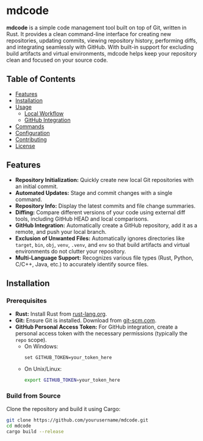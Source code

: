 # mdcode

**mdcode** is a simple code management tool built on top of Git, written in Rust. It provides a clean command-line interface for creating new repositories, updating commits, viewing repository history, performing diffs, and integrating seamlessly with GitHub. With built-in support for excluding build artifacts and virtual environments, mdcode helps keep your repository clean and focused on your source code.

## Table of Contents
- [Features](#features)
- [Installation](#installation)
- [Usage](#usage)
  - [Local Workflow](#local-workflow)
  - [GitHub Integration](#github-integration)
- [Commands](#commands)
- [Configuration](#configuration)
- [Contributing](#contributing)
- [License](#license)

## Features
- **Repository Initialization:** Quickly create new local Git repositories with an initial commit.
- **Automated Updates:** Stage and commit changes with a single command.
- **Repository Info:** Display the latest commits and file change summaries.
 - **Diffing:** Compare different versions of your code using external diff tools, including GitHub HEAD and local comparisons.
- **GitHub Integration:** Automatically create a GitHub repository, add it as a remote, and push your local branch.
- **Exclusion of Unwanted Files:** Automatically ignores directories like `target`, `bin`, `obj`, `venv`, `.venv`, and `env` so that build artifacts and virtual environments do not clutter your repository.
- **Multi-Language Support:** Recognizes various file types (Rust, Python, C/C++, Java, etc.) to accurately identify source files.

## Installation

### Prerequisites
- **Rust:** Install Rust from [rust-lang.org](https://www.rust-lang.org/tools/install).
- **Git:** Ensure Git is installed. Download from [git-scm.com](https://git-scm.com/downloads).
- **GitHub Personal Access Token:** For GitHub integration, create a personal access token with the necessary permissions (typically the `repo` scope).  
  - On Windows:  
    ```batch
    set GITHUB_TOKEN=your_token_here
    ```  
  - On Unix/Linux:  
    ```bash
    export GITHUB_TOKEN=your_token_here
    ```

### Build from Source
Clone the repository and build it using Cargo:

```bash
git clone https://github.com/yourusername/mdcode.git
cd mdcode
cargo build --release
